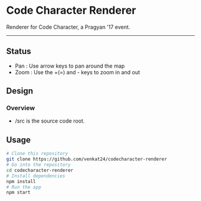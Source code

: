 # Code Character Renderer

Renderer for Code Character, a Pragyan '17 event.

---------------------------------------------------

## Status

- Pan  : Use arrow keys to pan around the map
- Zoom : Use the +(=) and - keys to zoom in and out

## Design

### Overview

- /src is the source code root.

## Usage

```bash
# Clone this repository
git clone https://github.com/venkat24/codecharacter-renderer
# Go into the repository
cd codecharacter-renderer
# Install dependencies
npm install
# Run the app
npm start
```
